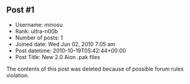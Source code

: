 ## Post #1
- Username: minosu
- Rank: ultra-n00b
- Number of posts: 1
- Joined date: Wed Jun 02, 2010 7:05 am
- Post datetime: 2010-10-19T05:42:44+00:00
- Post Title: New 2.0 Aion .pak files

The contents of this post was deleted because of possible forum rules violation.
